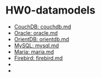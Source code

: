 # HW0-datamodels
* [CouchDB: couchdb.md](https://github.com/KG0797/HW0-datamodels/blob/main/couchdb.md)
* [Oracle: oracle.md](https://github.com/KG0797/HW0-datamodels/blob/main/oracle.md)
* [OrientDB: orientdb.md](https://github.com/KG0797/HW0-datamodels/blob/main/orientdb.md)
* [MySQL: mysql.md](https://github.com/KG0797/HW0-datamodels/blob/main/mysql.md)
* [Maria: maria.md](https://github.com/KG0797/HW0-datamodels/blob/main/maria.md)
* [Firebird: firebird.md](https://github.com/KG0797/HW0-datamodels/blob/main/firebird.md)
*
*
